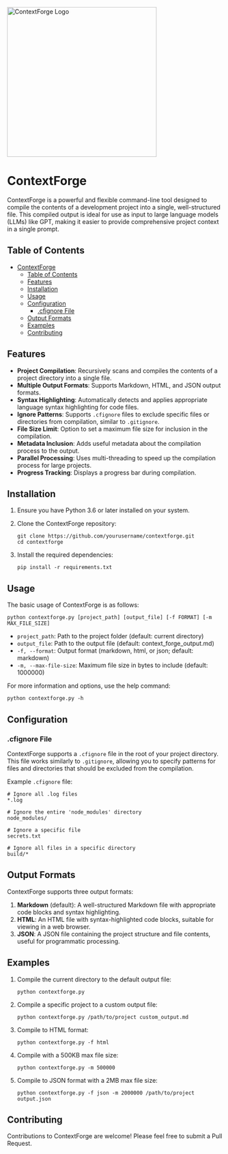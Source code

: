 <img src="https://github.com/seeschweiler/contextforge/blob/main/cflogo.png" alt="ContextForge Logo" width="350">

# ContextForge

ContextForge is a powerful and flexible command-line tool designed to compile the contents of a development project into a single, well-structured file. This compiled output is ideal for use as input to large language models (LLMs) like GPT, making it easier to provide comprehensive project context in a single prompt.

## Table of Contents

- [ContextForge](#contextforge)
  - [Table of Contents](#table-of-contents)
  - [Features](#features)
  - [Installation](#installation)
  - [Usage](#usage)
  - [Configuration](#configuration)
    - [.cfignore File](#cfignore-file)
  - [Output Formats](#output-formats)
  - [Examples](#examples)
  - [Contributing](#contributing)

## Features

- **Project Compilation**: Recursively scans and compiles the contents of a project directory into a single file.
- **Multiple Output Formats**: Supports Markdown, HTML, and JSON output formats.
- **Syntax Highlighting**: Automatically detects and applies appropriate language syntax highlighting for code files.
- **Ignore Patterns**: Supports `.cfignore` files to exclude specific files or directories from compilation, similar to `.gitignore`.
- **File Size Limit**: Option to set a maximum file size for inclusion in the compilation.
- **Metadata Inclusion**: Adds useful metadata about the compilation process to the output.
- **Parallel Processing**: Uses multi-threading to speed up the compilation process for large projects.
- **Progress Tracking**: Displays a progress bar during compilation.

## Installation

1. Ensure you have Python 3.6 or later installed on your system.

2. Clone the ContextForge repository:
   ```
   git clone https://github.com/yourusername/contextforge.git
   cd contextforge
   ```

3. Install the required dependencies:
   ```
   pip install -r requirements.txt
   ```

## Usage

The basic usage of ContextForge is as follows:

```
python contextforge.py [project_path] [output_file] [-f FORMAT] [-m MAX_FILE_SIZE]
```

- `project_path`: Path to the project folder (default: current directory)
- `output_file`: Path to the output file (default: context_forge_output.md)
- `-f, --format`: Output format (markdown, html, or json; default: markdown)
- `-m, --max-file-size`: Maximum file size in bytes to include (default: 1000000)

For more information and options, use the help command:

```
python contextforge.py -h
```

## Configuration

### .cfignore File

ContextForge supports a `.cfignore` file in the root of your project directory. This file works similarly to `.gitignore`, allowing you to specify patterns for files and directories that should be excluded from the compilation.

Example `.cfignore` file:

```
# Ignore all .log files
*.log

# Ignore the entire 'node_modules' directory
node_modules/

# Ignore a specific file
secrets.txt

# Ignore all files in a specific directory
build/*
```

## Output Formats

ContextForge supports three output formats:

1. **Markdown** (default): A well-structured Markdown file with appropriate code blocks and syntax highlighting.
2. **HTML**: An HTML file with syntax-highlighted code blocks, suitable for viewing in a web browser.
3. **JSON**: A JSON file containing the project structure and file contents, useful for programmatic processing.

## Examples

1. Compile the current directory to the default output file:
   ```
   python contextforge.py
   ```

2. Compile a specific project to a custom output file:
   ```
   python contextforge.py /path/to/project custom_output.md
   ```

3. Compile to HTML format:
   ```
   python contextforge.py -f html
   ```

4. Compile with a 500KB max file size:
   ```
   python contextforge.py -m 500000
   ```

5. Compile to JSON format with a 2MB max file size:
   ```
   python contextforge.py -f json -m 2000000 /path/to/project output.json
   ```

## Contributing

Contributions to ContextForge are welcome! Please feel free to submit a Pull Request.
